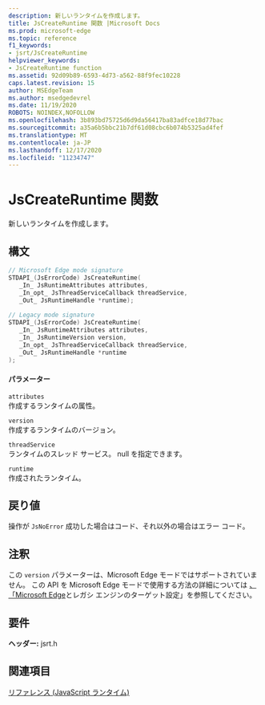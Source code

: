 ```yaml
---
description: 新しいランタイムを作成します。
title: JsCreateRuntime 関数 |Microsoft Docs
ms.prod: microsoft-edge
ms.topic: reference
f1_keywords:
- jsrt/JsCreateRuntime
helpviewer_keywords:
- JsCreateRuntime function
ms.assetid: 92d09b89-6593-4d73-a562-88f9fec10228
caps.latest.revision: 15
author: MSEdgeTeam
ms.author: msedgedevrel
ms.date: 11/19/2020
ROBOTS: NOINDEX,NOFOLLOW
ms.openlocfilehash: 3b893bd75725d6d9da56417ba83adfce18d77bac
ms.sourcegitcommit: a35a6b5bbc21b7df61d08cbc6b074b5325ad4fef
ms.translationtype: MT
ms.contentlocale: ja-JP
ms.lasthandoff: 12/17/2020
ms.locfileid: "11234747"
---
```

# JsCreateRuntime 関数

新しいランタイムを作成します。
  
## 構文  
  
```cpp  
// Microsoft Edge mode signature  
STDAPI_(JsErrorCode) JsCreateRuntime(  
   _In_ JsRuntimeAttributes attributes,  
   _In_opt_ JsThreadServiceCallback threadService,  
   _Out_ JsRuntimeHandle *runtime);  
  
// Legacy mode signature  
STDAPI_(JsErrorCode) JsCreateRuntime(  
   _In_ JsRuntimeAttributes attributes,  
   _In_ JsRuntimeVersion version,  
   _In_opt_ JsThreadServiceCallback threadService,  
   _Out_ JsRuntimeHandle *runtime  
);  
```  
  
#### パラメーター  
 `attributes`  
 作成するランタイムの属性。  
  
 `version`  
 作成するランタイムのバージョン。  
  
 `threadService`  
 ランタイムのスレッド サービス。 null を指定できます。  
  
 `runtime`  
 作成されたランタイム。  
  
## 戻り値  
 操作が `JsNoError` 成功した場合はコード、それ以外の場合はエラー コード。  
  
## 注釈  
 この `version` パラメーターは、Microsoft Edge モードではサポートされていません。 この API を Microsoft Edge モードで使用する方法の詳細については [、「Microsoft Edge](../chakra-hosting/targeting-edge-vs-legacy-engines-in-jsrt-apis.md)とレガシ エンジンのターゲット設定」を参照してください。  
  
## 要件  
 **ヘッダー:** jsrt.h  
  
## 関連項目  
 [リファレンス (JavaScript ランタイム)](../chakra-hosting/reference-javascript-runtime.md)
